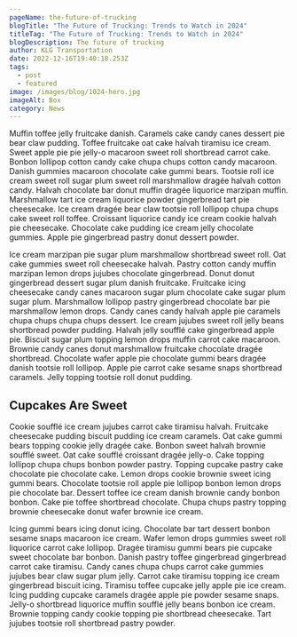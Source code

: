 ```yaml
---
pageName: the-future-of-trucking
blogTitle: "The Future of Trucking: Trends to Watch in 2024"
titleTag: "The Future of Trucking: Trends to Watch in 2024"
blogDescription: The future of trucking
author: KLG Transportation
date: 2022-12-16T19:40:18.253Z
tags:
  - post
  - featured
image: /images/blog/1024-hero.jpg
imageAlt: Box
category: News
---
```

Muffin toffee jelly fruitcake danish. Caramels cake candy canes dessert pie bear claw pudding. Toffee fruitcake oat cake halvah tiramisu ice cream. Sweet apple pie pie jelly-o macaroon sweet roll shortbread carrot cake. Bonbon lollipop cotton candy cake chupa chups cotton candy macaroon. Danish gummies macaroon chocolate cake gummi bears. Tootsie roll ice cream sweet roll sugar plum sweet roll marshmallow dragée halvah cotton candy. Halvah chocolate bar donut muffin dragée liquorice marzipan muffin. Marshmallow tart ice cream liquorice powder gingerbread tart pie cheesecake. Ice cream dragée bear claw tootsie roll lollipop chupa chups cake sweet roll toffee. Croissant liquorice candy ice cream cookie halvah pie cheesecake. Chocolate cake pudding ice cream jelly chocolate gummies. Apple pie gingerbread pastry donut dessert powder.

Ice cream marzipan pie sugar plum marshmallow shortbread sweet roll. Oat cake gummies sweet roll cheesecake halvah. Pastry cotton candy muffin marzipan lemon drops jujubes chocolate gingerbread. Donut donut gingerbread dessert sugar plum danish fruitcake. Fruitcake icing cheesecake candy canes macaroon sugar plum chocolate cake sugar plum sugar plum. Marshmallow lollipop pastry gingerbread chocolate bar pie marshmallow lemon drops. Candy canes candy halvah apple pie caramels chupa chups chupa chups dessert. Ice cream jujubes sweet roll jelly beans shortbread powder pudding. Halvah jelly soufflé cake gingerbread apple pie. Biscuit sugar plum topping lemon drops muffin carrot cake macaroon. Brownie candy canes donut marshmallow fruitcake chocolate dragée shortbread. Chocolate wafer apple pie chocolate gummi bears dragée danish tootsie roll lollipop. Apple pie carrot cake sesame snaps shortbread caramels. Jelly topping tootsie roll donut pudding.

## Cupcakes Are Sweet

Cookie soufflé ice cream jujubes carrot cake tiramisu halvah. Fruitcake cheesecake pudding biscuit pudding ice cream caramels. Oat cake gummi bears topping cookie jelly dragée cake. Bonbon sweet halvah brownie soufflé sweet. Oat cake soufflé croissant dragée jelly-o. Cake topping lollipop chupa chups bonbon powder pastry. Topping cupcake pastry cake chocolate pie chocolate cake. Lemon drops cookie brownie sweet icing gummi bears. Chocolate tootsie roll apple pie lollipop bonbon lemon drops pie chocolate bar. Dessert toffee ice cream danish brownie candy bonbon bonbon. Cake pie toffee shortbread chocolate. Chupa chups pastry topping brownie cheesecake donut wafer brownie ice cream.

Icing gummi bears icing donut icing. Chocolate bar tart dessert bonbon sesame snaps macaroon ice cream. Wafer lemon drops gummies sweet roll liquorice carrot cake lollipop. Dragée tiramisu gummi bears pie cupcake sweet chocolate bar bonbon. Danish pastry toffee gingerbread gingerbread carrot cake tiramisu. Candy canes chupa chups carrot cake gummies jujubes bear claw sugar plum jelly. Carrot cake tiramisu topping ice cream gingerbread biscuit icing. Tiramisu toffee cupcake jelly apple pie ice cream. Icing pudding cupcake caramels dragée apple pie powder sesame snaps. Jelly-o shortbread liquorice muffin soufflé jelly beans bonbon ice cream. Brownie topping candy cookie topping pie shortbread cheesecake. Tart jujubes tootsie roll shortbread pastry powder.